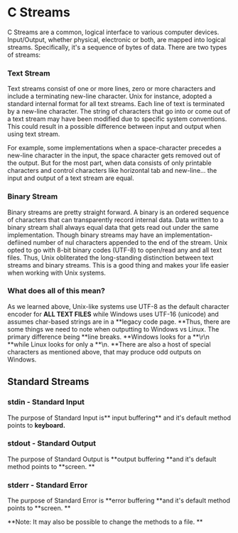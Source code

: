 # C Streams

C Streams are a common, logical interface to various computer devices. Input/Output, whether physical, electronic or both, are mapped into logical streams. Specifically, it's a sequence of bytes of data. There are two types of streams:

### Text Stream

Text streams consist of one or more lines, zero or more characters and include a terminating new-line character. Unix for instance, adopted a standard internal format for all text streams. Each line of text is terminated by a new-line character. The string of characters that go into or come out of a text stream may have been modified due to specific system conventions. This could result in a possible difference between input and output when using text stream.

For example, some implementations when a space-character precedes a new-line character in the input, the space character gets removed out of the output. But for the most part, when data consists of only printable characters and control characters like horizontal tab and new-line... the input and output of a text stream are equal.

### Binary Stream

Binary streams are pretty straight forward. A binary is an ordered sequence of characters that can transparently record internal data. Data written to a binary stream shall always equal data that gets read out under the same implementation. Though binary streams may have an implementation-defiined number of nul characters appended to the end of the stream. Unix opted to go with 8-bit binary codes \(UTF-8\) to open/read any and all text files. Thus, Unix obliterated the long-standing distinction between text streams and binary streams. This is a good thing and makes your life easier when working with Unix systems.

### What does all of this mean?

As we learned above, Unix-like systems use UTF-8 as the default character encoder for **ALL TEXT FILES** while Windows uses UTF-16 \(unicode\) and assumes char-based strings are in a **legacy code page. **Thus, there are some things we need to note when outputting to Windows vs Linux. The primary difference being **line breaks. **Windows looks for a **\r\n **while Linux looks for only a **\n. **There are also a host of special characters as mentioned above, that may produce odd outputs on Windows.

## Standard Streams

### stdin - Standard Input

The purpose of Standard Input is** input buffering** and it's default method points to **keyboard.**

### stdout - Standard Output

The purpose of Standard Output is **output buffering **and it's default method points to **screen. **

### stderr - Standard Error

The purpose of Standard Error is **error buffering **and it's default method points to **screen. **

**Note: It may also be possible to change the methods to a file. **

